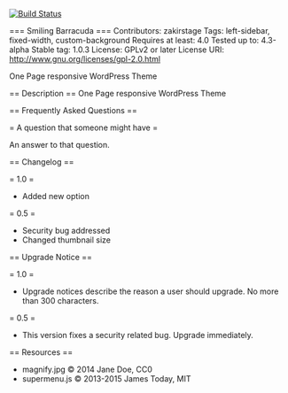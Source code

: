 [![Build Status](https://travis-ci.org/Automattic/_s.svg?branch=master)](https://travis-ci.org/Automattic/_s)

=== Smiling Barracuda ===
Contributors: zakirstage
Tags: left-sidebar, fixed-width, custom-background
Requires at least: 4.0
Tested up to: 4.3-alpha
Stable tag: 1.0.3
License: GPLv2 or later
License URI: http://www.gnu.org/licenses/gpl-2.0.html

One Page responsive WordPress Theme

== Description ==
One Page responsive WordPress Theme

== Frequently Asked Questions ==

= A question that someone might have =

An answer to that question.

== Changelog ==

= 1.0 =
* Added new option

= 0.5 =
* Security bug addressed
* Changed thumbnail size

== Upgrade Notice ==

= 1.0 =
* Upgrade notices describe the reason a user should upgrade.  No more than 300 characters.

= 0.5 =

* This version fixes a security related bug.  Upgrade immediately.

== Resources ==
* magnify.jpg © 2014 Jane Doe, CC0
* supermenu.js © 2013-2015 James Today, MIT 